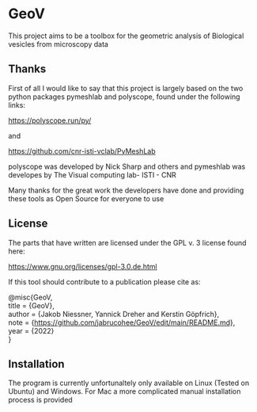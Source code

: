 # GeoV
This project aims to be a toolbox for the geometric analysis of Biological vesicles from microscopy data


## Thanks
First of all I would like to say that this project is largely based on the two python packages pymeshlab and polyscope, found under the following links:

https://polyscope.run/py/

and 

https://github.com/cnr-isti-vclab/PyMeshLab

polyscope was developed by Nick Sharp and others and pymeshlab was developes by The Visual computing lab- ISTI - CNR

Many thanks for the great work the developers have done and providing these tools as Open Source for everyone to use



## License

The parts that have written are licensed under the GPL v. 3 license found here:

https://www.gnu.org/licenses/gpl-3.0.de.html

If this tool should contribute to a publication please cite as:

@misc{GeoV,    
  title = {GeoV},   
  author = {Jakob Niessner, Yannick Dreher and Kerstin Göpfrich},   
  note = {https://github.com/jabrucohee/GeoV/edit/main/README.md},   
  year = {2022}   
}

## Installation

The program is currently unfortunaltely only available on Linux (Tested on Ubuntu) and Windows. For Mac a more complicated manual installation process is provided  


